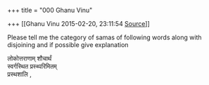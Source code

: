 +++
title = "000 Ghanu Vinu"

+++
[[Ghanu Vinu	2015-02-20, 23:11:54 [Source](https://groups.google.com/g/samskrita/c/aX9NfXFaKuc)]]



Please tell me the category of samas of following words along with disjoining and if possible give explanation

लोकोत्तराणाम्                 शौचार्थं        
    स्वर्गस्थित           प्रस्थ्परिमितम्        
     प्रस्थशालि ,      

